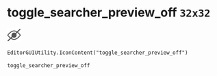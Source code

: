 # toggle_searcher_preview_off `32x32`
<img src="/img/toggle_searcher_preview_off.png" width=32 height=32>

``` CSharp
EditorGUIUtility.IconContent("toggle_searcher_preview_off")
```
```
toggle_searcher_preview_off
```

